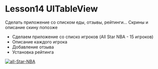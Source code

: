 # Lesson14 UITableView
Сделать приложение со списком еды, отзывы, рейтинги... Скрины и описание скину попозже

- Сделаем приложение со списко игроков (All Star NBA - 15 игроков)
- Описание каждого игрока
- Добавление отзыва
- Установка рейтинга

<a href="https://ibb.co/kKpC38g"><img src="https://i.ibb.co/WnQJDyW/all-Star-NBA.jpg" alt="all-Star-NBA" border="0"></a>
